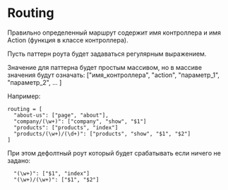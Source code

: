 Routing
=========

Правильно определенный маршрут содержит имя контроллера и имя Action (функция в классе контроллера).

Пусть паттерн роута будет задаваться регулярным выражением.

Значение для паттерна будет простым массивом, но в массиве значения будут означать:
["имя_контроллера", "action", "параметр_1", "параметр_2", ... ]

Например:
````
routing = [
  "about-us": ["page", "about"],
  "company/(\w+)": ["company", "show", "$1"]
  "products": ["products", "index"]
  "products/(\w+)/(\d+)": ["products", "show", "$1", "$2"]
]
````

При этом дефолтный роут который будет срабатывать если ничего не задано:
````
  "(\w+)": ["$1", "index"]
  "(\w+)/(\w+)": ["$1", "$2"]
````  
